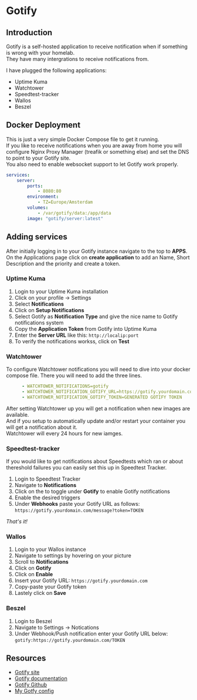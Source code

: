 # Gotify

## Introduction
Gotify is a self-hosted application to receive notification when if something is wrong with your homelab.  
They have many intergrations to receive notifications from.  
  
I have plugged the following applications:  
- Uptime Kuma  
- Watchtower  
- Speedtest-tracker  
- Wallos  
- Beszel  

## Docker Deployment
This is just a very simple Docker Compose file to get it running.  
If you like to receive notifications when you are away from home you will configure Nginx Proxy Manager (treafik or something else) and set the DNS to point to your Gotify site.  
You also need to enable websocket support to let Gotify work properly.  

``` yaml linenums="1" title="Speedtest Tracker config"
services:
    server:
        ports:
            - 8080:80
        environment:
            - TZ=Europe/Amsterdam
        volumes:
            - /var/gotify/data:/app/data
        image: "gotify/server:latest"
```

## Adding services
After initially logging in to your Gotify instance navigate to the top to **APPS**.
On the Applications page click on **create application** to add an Name, Short Description and the priority and create a token.

### Uptime Kuma
1. Login to your Uptime Kuma installation
2. Click on your profile -> Settings
3. Select **Notifications**
4. Click on **Setup Notifications**
5. Select Gotify as **Notification Type** and give the nice name to Gotify notifications system
6. Copy the **Application Token** from Gotify into Uptime Kuma
7. Enter the **Server URL** like this: `http://localip:port`
8. To verify the notifications workss, click on **Test**

### Watchtower
To configure Watchtower notifications you will need to dive into your docker compose file.
There you will need to add the three lines.
```yaml
      - WATCHTOWER_NOTIFICATIONS=gotify
      - WATCHTOWER_NOTIFICATION_GOTIFY_URL=https://gotify.yourdomain.com
      - WATCHTOWER_NOTIFICATION_GOTIFY_TOKEN=GENERATED GOTIFY TOKEN
```
After setting Watchtower up you will get a notification when new images are available.  
And if you setup to automatically update and/or restart your container you will get a notification about it.  
Watchtower will every 24 hours for new iamges.  

### Speedtest-tracker
If you would like to get notifications about Speedtests which ran or about thereshold failures you can easily set this up in Speedtest Tracker.  
  
1. Login to Speedtest Tracker
2. Navigate to **Notifications**
3. Click on the to toggle under **Gotify** to enable Gotify notifications
4. Enable the desired triggers
5. Under **Webhooks** paste your Gotify URL as follows:  
`https://gotify.yourdomain.com/message?token=TOKEN`  
  
*That's it!*

### Wallos
1. Login to your Wallos instance
2. Navigate to settings by hovering on your picture
3. Scroll to **Notifications**
4. Click on **Gotify**
5. Click on **Enable**
6. Insert your Gotify URL: `https://gotify.yourdomain.com`
7. Copy-paste your Gotify token
8. Lastely click on **Save**

### Beszel
1. Login to Beszel
2. Navigate to Settings -> Notications
3. Under Webhook/Push notification enter your Gotify URL below:  
`gotify:https://gotify.yourdomain.com/TOKEN`

## Resources
- [Gotify site](https://gotify.net/)
- [Gotify documentation](https://gotify.net/docs/index)
- [Gotify Github](https://github.com/gotify)
- [My Gotfy config](https://github.com/JustHelixia/Portainer-Templates/blob/master/Docker%20Compose%20files/Gotify.yml)